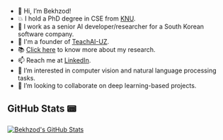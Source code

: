 - 👋 Hi, I’m Bekhzod!
- :boom: I hold a PhD degree in CSE from [KNU](https://en.knu.ac.kr/main/main.htm).
- 🌱 I work as a senior AI developer/researcher for a South Korean software company.
- :brain: I'm a founder of [TeachAI-UZ](https://github.com/TeachAI-UZ).
- :books: [Click here](https://scholar.google.com/citations?user=3QhMoi0AAAAJ&hl=en) to know more about my research. 
- 📫 Reach me at [LinkedIn](https://www.linkedin.com/in/bekhzod-olimov-doctor-of-engineering-33059bb1/).
- 👀 I’m interested in computer vision and natural language processing tasks.
- 💞️ I’m looking to collaborate on deep learning-based projects.

<!-- - :computer: Visit my [Website](http://192.168.0.52:8501/) for more information. -->

## GitHub Stats 📟

<a href="https://github.com/taulantxhakli/taulantxhakli">
  <img align="center" src="https://github-readme-stats-git-masterrstaa-rickstaa.vercel.app/api?username=bekhzod-olimov&theme=chartreuse-dark&show_icons=true&line_height=27" alt="Bekhzod's GitHub Stats" />

</div>

<div>
  
<!-- ![GitHub Contributions](https://github-readme-stats-ruby-one.vercel.app)/api?username=bekhzod-olimov&theme=chartreuse-dark&show_icons=true -->
<!-- ![GitHub Contributions]()/api?username=bekhzod-olimov&theme=tokyonight-dark&show_icons=true) -->
<!-- ![Bekhzod's GitHub stats](https://github-readme-stats.vercel.app/api?username=bekhzod-olimov)](https://github.com/bekhzod-olimov/github-readme-stats) -->

</div>

<!---
bekhzod-olimov/bekhzod-olimov is a ✨ special ✨ repository because its `README.md` (this file) appears on your GitHub profile.
You can click the Preview link to take a look at your changes.
--->
